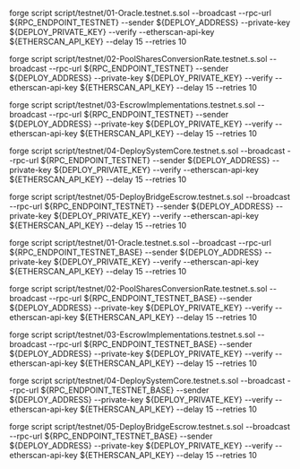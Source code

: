 forge script script/testnet/01-Oracle.testnet.s.sol --broadcast --rpc-url ${RPC_ENDPOINT_TESTNET} --sender ${DEPLOY_ADDRESS} --private-key ${DEPLOY_PRIVATE_KEY} --verify --etherscan-api-key ${ETHERSCAN_API_KEY} --delay 15 --retries 10

forge script script/testnet/02-PoolSharesConversionRate.testnet.s.sol --broadcast --rpc-url ${RPC_ENDPOINT_TESTNET} --sender ${DEPLOY_ADDRESS} --private-key ${DEPLOY_PRIVATE_KEY} --verify --etherscan-api-key ${ETHERSCAN_API_KEY} --delay 15 --retries 10

forge script script/testnet/03-EscrowImplementations.testnet.s.sol --broadcast --rpc-url ${RPC_ENDPOINT_TESTNET} --sender ${DEPLOY_ADDRESS} --private-key ${DEPLOY_PRIVATE_KEY} --verify --etherscan-api-key ${ETHERSCAN_API_KEY} --delay 15 --retries 10

forge script script/testnet/04-DeploySystemCore.testnet.s.sol --broadcast --rpc-url ${RPC_ENDPOINT_TESTNET} --sender ${DEPLOY_ADDRESS} --private-key ${DEPLOY_PRIVATE_KEY} --verify --etherscan-api-key ${ETHERSCAN_API_KEY} --delay 15 --retries 10 

forge script script/testnet/05-DeployBridgeEscrow.testnet.s.sol --broadcast --rpc-url ${RPC_ENDPOINT_TESTNET} --sender ${DEPLOY_ADDRESS} --private-key ${DEPLOY_PRIVATE_KEY} --verify --etherscan-api-key ${ETHERSCAN_API_KEY} --delay 15 --retries 10 


forge script script/testnet/01-Oracle.testnet.s.sol --broadcast --rpc-url ${RPC_ENDPOINT_TESTNET_BASE} --sender ${DEPLOY_ADDRESS} --private-key ${DEPLOY_PRIVATE_KEY} --verify --etherscan-api-key ${ETHERSCAN_API_KEY} --delay 15 --retries 10

forge script script/testnet/02-PoolSharesConversionRate.testnet.s.sol --broadcast --rpc-url ${RPC_ENDPOINT_TESTNET_BASE} --sender ${DEPLOY_ADDRESS} --private-key ${DEPLOY_PRIVATE_KEY} --verify --etherscan-api-key ${ETHERSCAN_API_KEY} --delay 15 --retries 10

forge script script/testnet/03-EscrowImplementations.testnet.s.sol --broadcast --rpc-url ${RPC_ENDPOINT_TESTNET_BASE} --sender ${DEPLOY_ADDRESS} --private-key ${DEPLOY_PRIVATE_KEY} --verify --etherscan-api-key ${ETHERSCAN_API_KEY} --delay 15 --retries 10

forge script script/testnet/04-DeploySystemCore.testnet.s.sol --broadcast --rpc-url ${RPC_ENDPOINT_TESTNET_BASE} --sender ${DEPLOY_ADDRESS} --private-key ${DEPLOY_PRIVATE_KEY} --verify --etherscan-api-key ${ETHERSCAN_API_KEY} --delay 15 --retries 10 

forge script script/testnet/05-DeployBridgeEscrow.testnet.s.sol --broadcast --rpc-url ${RPC_ENDPOINT_TESTNET_BASE} --sender ${DEPLOY_ADDRESS} --private-key ${DEPLOY_PRIVATE_KEY} --verify --etherscan-api-key ${ETHERSCAN_API_KEY} --delay 15 --retries 10 
